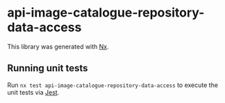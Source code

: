 # api-image-catalogue-repository-data-access

This library was generated with [Nx](https://nx.dev).

## Running unit tests

Run `nx test api-image-catalogue-repository-data-access` to execute the unit tests via [Jest](https://jestjs.io).
